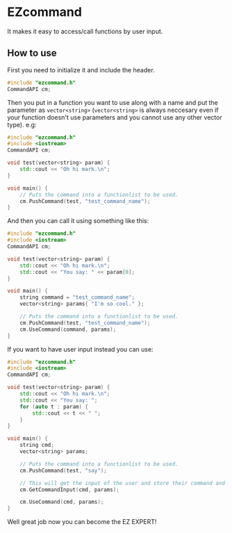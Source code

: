 # EZcommand
It makes it easy to access/call functions by user input.

## How to use
First you need to initialize it and include the header.
  
```cpp
#include "ezcommand.h"
CommandAPI cm;
```

Then you put in a function you want to use along with a name and put the parameter as ```vector<string>``` (```vector<string>``` is always neccesary even if your function doesn't use parameters and you cannot use any other vector type). e.g:
  
```cpp
#include "ezcommand.h"
#include <iostream>
CommandAPI cm;

void test(vector<string> param) {
	std::cout << "Oh hi mark.\n";
}

void main() {
	// Puts the command into a functionlist to be used.
	cm.PushCommand(test, "test_command_name");
}
```

And then you can call it using something like this:

```cpp
#include "ezcommand.h"
#include <iostream>
CommandAPI cm;

void test(vector<string> param) {
	std::cout << "Oh hi mark.\n";
	std::cout << "You say: " << param[0];
}

void main() {
	string command = "test_command_name";
	vector<string> params{ "I'm so cool." };

	// Puts the command into a functionlist to be used.
	cm.PushCommand(test, "test_command_name");
	cm.UseCommand(command, params);
}
```

If you want to have user input instead you can use:
```cpp
#include "ezcommand.h"
#include <iostream>
CommandAPI cm;

void test(vector<string> param) {
	std::cout << "Oh hi mark.\n";
	std::cout << "You say: ";
	for (auto t : param) {
		std::cout << t << " ";
	}
}

void main() {
	string cmd;
	vector<string> params;

	// Puts the command into a functionlist to be used.
	cm.PushCommand(test, "say");

	// This will get the input of the user and store their command and parameters in cmd and params respectively.
	cm.GetCommandInput(cmd, params);

	cm.UseCommand(cmd, params);
}
```
Well great job now you can become the EZ EXPERT!
